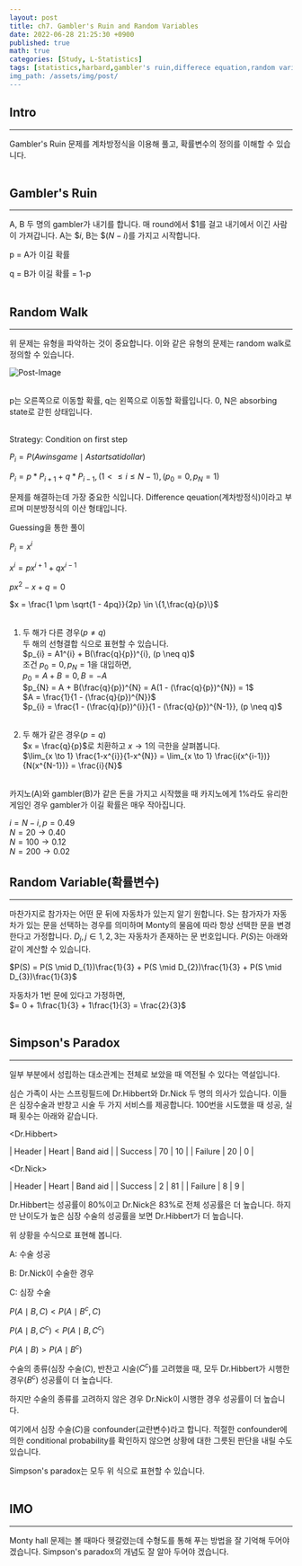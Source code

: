 ```yaml
---
layout: post
title: ch7. Gambler's Ruin and Random Variables
date: 2022-06-28 21:25:30 +0900
published: true
math: true
categories: [Study, L-Statistics]
tags: [statistics,harbard,gambler's ruin,differece equation,random variable,bernoulli,binomial]
img_path: /assets/img/post/
---
```


## Intro
***

 Gambler's Ruin 문제를 계차방정식을 이용해 풀고, 확률변수의 정의를 이해할 수 있습니다.
 <br><br>


## Gambler's Ruin
***

 A, B 두 명의 gambler가 내기를 합니다. 매 round에서 $\$ 1$를 걸고 내기에서 이긴 사람이 가져갑니다. A는 $\$ i$, B는 $\$ (N-i)$를 가지고 시작합니다.

 p = A가 이길 확률

 q = B가 이길 확률 = 1-p
 <br><br>


## Random Walk
***

 위 문제는 유형을 파악하는 것이 중요합니다. 이와 같은 유형의 문제는 random walk로 정의할 수 있습니다.

 ![Post-Image](GamblesRuin-gambler.png)
<br><br>


 p는 오른쪽으로 이동할 확률, q는 왼쪽으로 이동할 확률입니다. 0, N은 absorbing state로 갇힌 상태입니다.
 <br><br>

 Strategy: Condition on first step<br>

 $P_{i} = P(A wins game \mid A starts at i dollar)$<br>

 $P_{i} = p*P_{i+1} + q*P_{i-1}$$, (1 < \leq i \leq N-1)$$, (p_{0}=0, p_{N}=1)$<br>

 문제를 해결하는데 가장 중요한 식입니다. Difference qeuation(계차방정식)이라고 부르며 미분방정식의 이산 형태입니다.

 Guessing을 통한 풀이<br>

 $P_{i} = x^{i}$<br>

 $x^{i} = px^{i+1} + qx^{i-1}$<br>

 $px^{2} - x + q = 0$<br>

 $x = \frac{1 \pm \sqrt{1 - 4pq}}{2p} \in \{1,\frac{q}{p}\}$<br><br>


 1. 두 해가 다른 경우($p \neq q$)<br>
 두 해의 선형결합 식으로 표현할 수 있습니다.<br>
 $p_{i} = A1^{i} + B(\frac{q}{p})^{i}, (p \neq q)$<br>
 조건 $p_{0} = 0, p_{N} = 1$을 대입하면,<br>
 $p_{0} = A + B = 0$$, B = -A$<br>
 $p_{N} = A + B(\frac{q}{p})^{N} = A(1 - (\frac{q}{p})^{N}) = 1$<br>
 $A = \frac{1}{1 - (\frac{q}{p})^{N}}$<br>
 $p_{i} = \frac{1 - (\frac{q}{p})^{i}}{1 - (\frac{q}{p})^{N-1}}, (p \neq q)$<br><br>

 2. 두 해가 같은 경우($p = q$)<br>
 $x = \frac{q}{p}$로 치환하고 $x \to 1$의 극한을 살펴봅니다.<br>
 $\lim_{x \to 1} \frac{1-x^{i}}{1-x^{N}} = \lim_{x \to 1} \frac{i(x^{i-1})}{N(x^{N-1})} = \frac{i}{N}$<br><br>

 카지노(A)와 gambler(B)가 같은 돈을 가지고 시작했을 때 카지노에게 1%라도 유리한 게임인 경우 gambler가 이길 확률은 매우 작아집니다.

 $i = N-i, p=0.49$<br>
 $N=20 \to 0.40$<br>
 $N=100 \to 0.12$<br>
 $N=200 \to 0.02$<br>
 
## Random Variable(확률변수)
***

 마찬가지로 참가자는 어떤 문 뒤에 자동차가 있는지 알기 원합니다. S는 참가자가 자동차가 있는 문을 선택하는 경우를 의미하며 Monty의 물음에 따라 항상 선택한 문을 변경한다고 가정합니다. $D_{j}, j \in 1,2,3$는 자동차가 존재하는 문 번호입니다. $P(S)$는 아래와 같이 계산할 수 있습니다.<br>

 $P(S) = P(S \mid D_{1})\frac{1}{3} + P(S \mid D_{2})\frac{1}{3} + P(S \mid D_{3})\frac{1}{3}$<br>
 
 자동차가 1번 문에 있다고 가정하면,<br>
 $= 0 + 1\frac{1}{3} + 1\frac{1}{3} = \frac{2}{3}$
 <br><br>
 
 
## Simpson's Paradox
***

 일부 부분에서 성립하는 대소관계는 전체로 보았을 때 역전될 수 있다는 역설입니다.

 심슨 가족이 사는 스프링필드에 Dr.Hibbert와 Dr.Nick 두 명의 의사가 있습니다. 이들은 심장수술과 반창고 시술 두 가지 서비스를 제공합니다. 100번을 시도했을 때 성공, 실패 횟수는 아래와 같습니다.

 <Dr.Hibbert>

| Header | Heart | Band aid |
| Success | 70 | 10 |
| Failure | 20 | 0 |


 <Dr.Nick>

| Header | Heart | Band aid |
| Success | 2 | 81 |
| Failure | 8 | 9 |


 Dr.Hibbert는 성공률이 80%이고 Dr.Nick은 83%로 전체 성공률은 더 높습니다. 하지만 난이도가 높은 심장 수술의 성공률을 보면 Dr.Hibbert가 더 높습니다. 
 
 위 상황을 수식으로 표현해 봅니다.

 A: 수술 성공

 B: Dr.Nick이 수술한 경우

 C: 심장 수술

 $P(A \mid B, C) < P(A \mid B^{c}, C)$

 $P(A \mid B, C^{c}) < P(A \mid B, C^{c})$

 $P(A \mid B) > P(A \mid B^{c})$

 수술의 종류(심장 수술($C$), 반찬고 시술($C^{c}$)를 고려했을 때, 모두 Dr.Hibbert가 시행한 경우($B^{c}$) 성공률이 더 높습니다.

 하지만 수술의 종류를 고려하지 않은 경우 Dr.Nick이 시행한 경우 성공률이 더 높습니다.

 여기에서 심장 수술($C$)을 confounder(교란변수)라고 합니다. 적절한 confounder에 의한 conditional probability를 확인하지 않으면 상황에 대한 그릇된 판단을 내릴 수도 있습니다.
 
 Simpson's paradox는 모두 위 식으로 표현할 수 있습니다.
 <br><br>


## IMO
***

 Monty hall 문제는 볼 때마다 헷갈렸는데 수형도를 통해 푸는 방법을 잘 기억해 두어야 겠습니다. Simpson's paradox의 개념도 잘 알아 두어야 겠습니다.